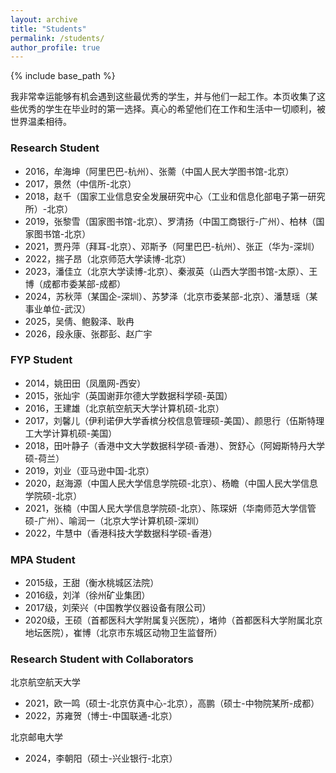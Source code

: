 ```yaml
---
layout: archive
title: "Students"
permalink: /students/
author_profile: true
---
```


{% include base_path %}

我非常幸运能够有机会遇到这些最优秀的学生，并与他们一起工作。本页收集了这些优秀的学生在毕业时的第一选择。真心的希望他们在工作和生活中一切顺利，被世界温柔相待。


### Research Student
* 2016，牟海坤（阿里巴巴-杭州）、张薷（中国人民大学图书馆-北京）
* 2017，景然（中信所-北京）
* 2018，赵千（国家工业信息安全发展研究中心（工业和信息化部电子第一研究所）-北京）
* 2019，张黎雪（国家图书馆-北京）、罗清扬（中国工商银行-广州）、柏林（国家图书馆-北京）
* 2021，贾丹萍（拜耳-北京）、邓斯予（阿里巴巴-杭州）、张正（华为-深圳）
* 2022，揣子昂（北京师范大学读博-北京）
* 2023，潘佳立（北京大学读博-北京）、秦淑英（山西大学图书馆-太原）、王博（成都市委某部-成都）
* 2024，苏秋萍（某国企-深圳）、苏梦泽（北京市委某部-北京）、潘慧瑶（某事业单位-武汉）
* 2025，吴倩、鲍毅泽、耿冉
* 2026，段永康、张郡彭、赵广宇


### FYP Student
* 2014，姚田田（凤凰网-西安）
* 2015，张灿宇（英国谢菲尔德大学数据科学硕-英国）
* 2016，王建雄（北京航空航天大学计算机硕-北京）
* 2017，刘馨儿（伊利诺伊大学香槟分校信息管理硕-美国）、颜思行（伍斯特理工大学计算机硕-美国）
* 2018，田叶静子（香港中文大学数据科学硕-香港）、贺舒心（阿姆斯特丹大学硕-荷兰）
* 2019，刘业（亚马逊中国-北京）
* 2020，赵海源（中国人民大学信息学院硕-北京）、杨瞻（中国人民大学信息学院硕-北京）
* 2021，张楠（中国人民大学信息学院硕-北京）、陈琛妍（华南师范大学信管硕-广州）、喻润一（北京大学计算机硕-深圳）
* 2022，牛慧中（香港科技大学数据科学硕-香港）


### MPA Student
* 2015级，王甜（衡水桃城区法院）
* 2016级，刘洋（徐州矿业集团）
* 2017级，刘荣兴（中国教学仪器设备有限公司）
* 2020级，王硕（首都医科大学附属复兴医院），堵帅（首都医科大学附属北京地坛医院），崔博（北京市东城区动物卫生监督所）


### Research Student with Collaborators
北京航空航天大学

* 2021，欧一鸣（硕士-北京仿真中心-北京），高鹏（硕士-中物院某所-成都）
* 2022，苏雍贺（博士-中国联通-北京）


北京邮电大学

* 2024，李朝阳（硕士-兴业银行-北京）

